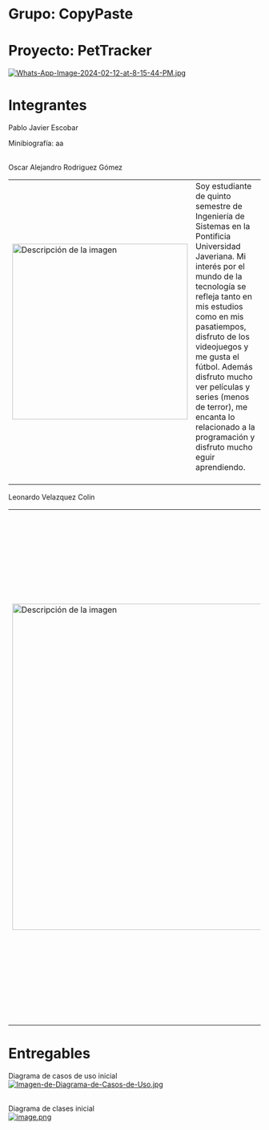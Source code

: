 # Grupo: CopyPaste
# Proyecto: PetTracker
[![Whats-App-Image-2024-02-12-at-8-15-44-PM.jpg](https://i.postimg.cc/59L0D3Wm/Whats-App-Image-2024-02-12-at-8-15-44-PM.jpg)](https://postimg.cc/MXZqQ1Tc)

# Integrantes
Pablo Javier Escobar <br>

Minibiografía: aa<br><br>


Oscar Alejandro Rodriguez Gómez<br>
<table>
  <tr>
    <td>
      <a href="[https://postimg.cc/qzkhgtfQ](https://postimg.cc/bd3Mbr69)">
        <img src="https://i.postimg.cc/wj1hYf83/image.png" width="350" alt="Descripción de la imagen">
      </a>
    </td>
    <td>
      Soy estudiante de quinto semestre de Ingeniería de Sistemas en la Pontificia Universidad Javeriana. Mi interés por el mundo de la tecnología se refleja tanto en mis estudios como en mis pasatiempos, disfruto de los videojuegos y me gusta el fútbol. Además disfruto mucho ver películas y series (menos de terror), me encanta lo relacionado a la programación y disfruto mucho eguir aprendiendo. <br><br>
    </td>
  </tr>
</table>


Leonardo Velazquez Colin<br>
<table>
  <tr>
    <td>
      <a href="[https://postimg.cc/qzkhgtfQ](https://postimg.cc/bd3Mbr69)">
        <img src="https://i.postimg.cc/kXBhhJhz/Imagen23.jpg" width="650" alt="Descripción de la imagen">
      </a>
    </td>
    <td>
      Soy estudiante de quinto semestre de Ingeniería de Sistemas en la Pontificia Universidad Javeriana. En mi tiempo libre me gusta leer mientras escucho musica, tambien me encanta ver peliculas y ver series. Mi genero favorito es el terror, tanto en libros como en peliculas. Me interesa mucho el mundo de la programcion, donde he hecho algunos cursos de programcion en distintos ide's y lenguajes (como node.js, javascript, prossecing, etc). Tambien formo parte del semillero y grupo estidiantil RAS, donde soy miembro Senior.<br><br>
    </td>
  </tr>
</table>

# Entregables
Diagrama de casos de uso inicial<br>
[![Imagen-de-Diagrama-de-Casos-de-Uso.jpg](https://i.postimg.cc/TY6XzWgF/Imagen-de-Diagrama-de-Casos-de-Uso.jpg)](https://postimg.cc/bd3Mbr69)<br><br>


Diagrama de clases inicial<br>
[![image.png](https://i.postimg.cc/DzxsJcwG/image.png)](https://postimg.cc/McjXgVRZ)<br><br>


